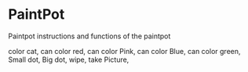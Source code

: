 # PaintPot #
Paintpot instructions and functions of the paintpot

color cat,
can color red,
can color Pink, 
can color Blue,
can color green,
Small dot,
Big dot,
wipe,
take Picture,
